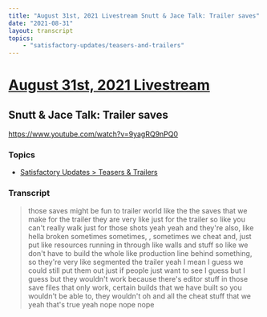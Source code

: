 ```yaml
---
title: "August 31st, 2021 Livestream Snutt & Jace Talk: Trailer saves"
date: "2021-08-31"
layout: transcript
topics:
    - "satisfactory-updates/teasers-and-trailers"
---
```

# [August 31st, 2021 Livestream](../2021-08-31.md)
## Snutt & Jace Talk: Trailer saves
https://www.youtube.com/watch?v=9yagRQ9nPQ0

### Topics
* [Satisfactory Updates > Teasers & Trailers](../topics/satisfactory-updates/teasers-and-trailers.md)

### Transcript

> those saves might be fun to trailer world like the the saves that we make for the trailer they are very like just for the trailer so like you can't really walk just for those shots yeah yeah and they're also, like hella broken sometimes sometimes, , sometimes we cheat and, just put like resources running in through like walls and stuff so like we don't have to build the whole like production line behind something, so they're very like segmented the trailer yeah I mean I guess we could still put them out just if people just want to see I guess but I guess but they wouldn't work because there's editor stuff in those save files that only work, certain builds that we have built so you wouldn't be able to, they wouldn't oh and all the cheat stuff that we yeah that's true yeah nope nope nope
